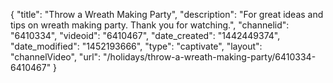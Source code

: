 {
    "title": "Throw a Wreath Making Party",
    "description": "For great ideas and tips on wreath making party. Thank you for watching.",
    "channelid": "6410334",
    "videoid": "6410467",
    "date_created": "1442449374",
    "date_modified": "1452193666",
    "type": "captivate",
    "layout": "channelVideo",
    "url": "\/holidays\/throw-a-wreath-making-party\/6410334-6410467"
}